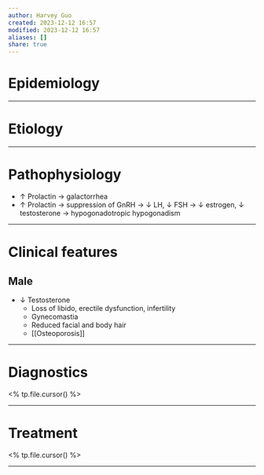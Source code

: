 ```yaml
---
author: Harvey Guo
created: 2023-12-12 16:57
modified: 2023-12-12 16:57
aliases: []
share: true
---
```

# Epidemiology


---
# Etiology


---
# Pathophysiology
- ↑ Prolactin → galactorrhea
- ↑ Prolactin → suppression of GnRH → ↓ LH, ↓ FSH → ↓ estrogen, ↓ testosterone → hypogonadotropic hypogonadism

---
# Clinical features
## Male
- ↓ Testosterone
	- Loss of libido, erectile dysfunction, infertility
	- Gynecomastia 
	- Reduced facial and body hair
	- [[Osteoporosis]]

---
# Diagnostics
<% tp.file.cursor() %>

---
# Treatment
<% tp.file.cursor() %>

---
